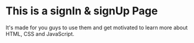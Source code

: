 # This is a signIn & signUp Page

It's made for you guys to use them and get motivated to learn more about HTML, CSS and JavaScript.

